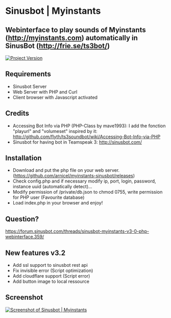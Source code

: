 # Sinusbot | Myinstants

## Webinterface to play sounds of Myinstants (http://myinstants.com) automatically in SinusBot (http://frie.se/ts3bot/)


[![Project Version](https://img.shields.io/badge/version-v3.2-blue.svg?style=flat-square)][version]

[version]: https://github.com/arnicel/myinstants-sinusbot

## Requirements
- Sinusbot Server
- Web Server with PHP and Curl
- Client browser with Javascript activated

## Credits
- Accessing Bot Info via PHP (PHP-Class by mave1993): I add the fonction "playurl" and "volumeset" inspired by it: http://github.com/flyth/ts3soundbot/wiki/Accessing-Bot-Info-via-PHP
- Sinusbot for having bot in Teamspeak 3: http://sinusbot.com/

## Installation
- Download and put the php file on your web server. (https://github.com/arnicel/myinstants-sinusbot/releases)
- Check config.php and if necessary modify ip, port, login, password, instance uuid (automatically detect)...
- Modify permission of /private/db.json to chmod 0755, write permission for PHP user (Favourite database)
- Load index.php in your browser and enjoy!

## Question?
https://forum.sinusbot.com/threads/sinusbot-myinstants-v3-0-php-webinterface.359/

## New features v3.2
- Add ssl support to sinusbot rest api
- Fix invisible error (Script optimization)
- Add cloudflare support (Script error)
- Add button image to local ressource

## Screenshot

[![Screenshot of Sinusbot | Myinstants](http://i.imgur.com/9JUOreA.png)](http://i.imgur.com/9JUOreA.png)
